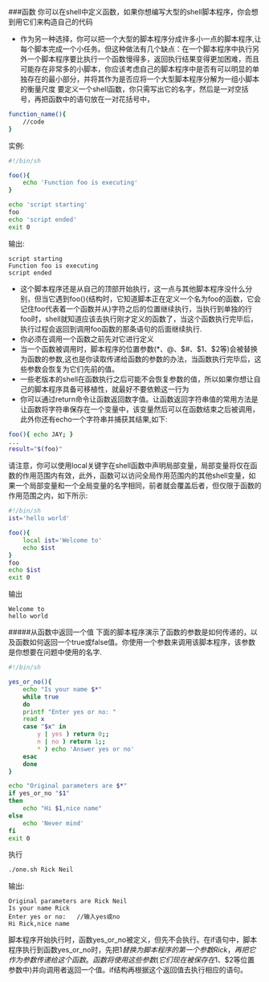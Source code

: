 ###函数
你可以在shell中定义函数，如果你想编写大型的shell脚本程序，你会想到用它们来构造自己的代码			
 - 作为另一种选择，你可以把一个大型的脚本程序分成许多小一点的脚本程序,让每个脚本完成一个小任务。但这种做法有几个缺点：在一个脚本程序中执行另外一个脚本程序要比执行一个函数慢得多，返回执行结果变得更加困难，而且可能存在非常多的小脚本，你应该考虑自己的脚本程序中是否有可以明显的单独存在的最小部分，并将其作为是否应将一个大型脚本程序分解为一组小脚本的衡量尺度
要定义一个shell函数，你只需写出它的名字，然后是一对空括号，再把函数中的语句放在一对花括号中，

```bash
function_name(){
	//code
}
```
实例:
```bash
#!/bin/sh

foo(){
	echo 'Function foo is executing'
}

echo 'script starting'
foo
echo 'script ended'
exit 0
```
输出:
```text
script starting
Function foo is executing
script ended
```

 - 这个脚本程序还是从自己的顶部开始执行，这一点与其他脚本程序没什么分别，但当它遇到foo(){结构时，它知道脚本正在定义一个名为foo的函数，它会记住foo代表着一个函数并从}字符之后的位置继续执行，当执行到单独的行foo时，shell就知道应该去执行刚才定义的函数了，当这个函数执行完毕后，执行过程会返回到调用foo函数的那条语句的后面继续执行. 			
 - 你必须在调用一个函数之前先对它进行定义			
 - 当一个函数被调用时，脚本程序的位置参数($*、$@、$#、$1、$2等)会被替换为函数的参数,这也是你读取传递给函数的参数的办法，当函数执行完毕后，这些参数会恢复为它们先前的值。
 - 一些老版本的shell在函数执行之后可能不会恢复参数的值，所以如果你想让自己的脚本程序具备可移植性，就最好不要依赖这一行为
 - 你可以通过return命令让函数返回数字值。让函数返回字符串值的常用方法是让函数将字符串保存在一个变量中，该变量然后可以在函数结束之后被调用，此外你还有echo一个字符串并捕获其结果,如下:

```bash
foo(){ echo JAY; }
...
result="$(foo)"
```

请注意，你可以使用local关键字在shell函数中声明局部变量，局部变量将仅在函数的作用范围内有效，此外，函数可以访问全局作用范围内的其他shell变量，如果一个局部变量和一个全局变量的名字相同，前者就会覆盖后者，但仅限于函数的作用范围之内，如下所示:

```bash
#!/bin/sh
ist='hello world'

foo(){
	local ist='Welcome to'
	echo $ist
}
foo
echo $ist
exit 0
```
输出
```text
Welcome to
hello world
```
#####从函数中返回一个值
下面的脚本程序演示了函数的参数是如何传递的，以及函数如何返回一个true或false值。你使用一个参数来调用该脚本程序，该参数是你想要在问题中使用的名字.
```bash
#!/bin/sh

yes_or_no(){
	echo "Is your name $*"
	while true
	do
	printf "Enter yes or no: "
	read x
	case "$x" in
		y | yes ) return 0;;
		n | no ) return 1;;
		* ) echo 'Answer yes or no' 
	esac
	done
}

echo "Original parameters are $*"
if yes_or_no "$1"
then
	echo "Hi $1,nice name"
else
	echo 'Never mind'
fi
exit 0
```
执行
```bash
./one.sh Rick Neil
```
输出:
```text
Original parameters are Rick Neil
Is your name Rick
Enter yes or no:   //输入yes或no
Hi Rick,nice name
```
脚本程序开始执行时，函数yes_or_no被定义，但先不会执行。在if语句中，脚本程序执行到函数yes_or_no时，先把$1替换为脚本程序的第一个参数Rick，再把它作为参数传递给这个函数。函数将使用这些参数(它们现在被保存在$1、$2等位置参数中)并向调用者返回一个值。if结构再根据这个返回值去执行相应的语句。

